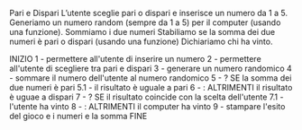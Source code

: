 Pari e Dispari
L’utente sceglie pari o dispari e inserisce un numero da 1 a 5. Generiamo un numero random (sempre da 1 a 5) per il computer (usando una funzione). Sommiamo i due numeri Stabiliamo se la somma dei due numeri è pari o dispari (usando una funzione) Dichiariamo chi ha vinto.

INIZIO
1 - permettere all'utente di inserire un numero
2 - permettere all'utente di scegliere tra pari e dispari
3 - generare un numero randomico
4 - sommare il numero dell'utente al numero randomico
5 - ? SE la somma dei due numeri è pari
    5.1 - il risultato è uguale a pari
6 - : ALTRIMENTI il risultato è uguae a dispari
7 - ? SE il risultato coincide con la scelta dell'utente
    7.1 - l'utente ha vinto
8 - : ALTRIMENTI il computer ha vinto
9 - stampare l'esito del gioco e i numeri e la somma
FINE